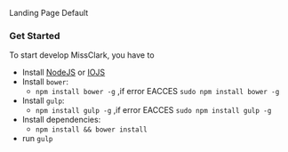 Landing Page Default

### Get Started

To start develop MissClark, you have to
 * Install [NodeJS](https://nodejs.org/en) or [IOJS](https://iojs.org/en)
 * Install `bower`:
	* `npm install bower -g` ,if error EACCES `sudo npm install bower -g`
 * Install `gulp`:
	* `npm install gulp -g`  ,if error EACCES `sudo npm install gulp -g`
 * Install dependencies:
	* `npm install && bower install`
 * run `gulp`